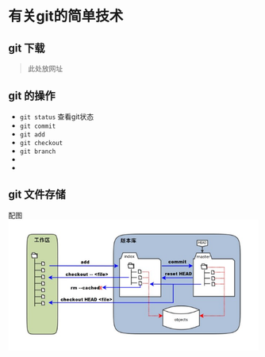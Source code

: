 有关git的简单技术
=================
git 下载
-----------------
>此处放网址

 git 的操作
 ---------------
+ `git status` 查看git状态
+ `git commit`
+ `git add`
+ `git checkout`
+ `git branch`
+ 
+


 git 文件存储
 ---------------
 配图
<img src=1352126739_7909.jpg>
